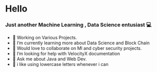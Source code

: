 # Hello

### Just another Machine Learning , Data Science entusiast 💻
 


- 📝 Working on Various Projects.
- 🌱 I’m currently learning more about Data Science and Block Chain
- 👯 Would love to collaborate on Ml and cyber security projects.
- 🤔 I’m looking for help with VelocityX documentation
- 💬 Ask me about Java and Web Dev.
- 🍄 i like using lowercase letters whenever i can


